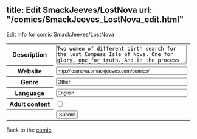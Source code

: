 title: Edit SmackJeeves/LostNova
url: "/comics/SmackJeeves_LostNova_edit.html"
---
Edit info for comic SmackJeeves/LostNova

<form name="comic" action="http://gaepostmail.appspot.com/comic/" method="post">
<table class="comicinfo">
<tr>
<th>Description</th><td><textarea name="description" cols="40" rows="3">Two women of different birth search for the lost Compass Isle of Nova. One for glory, one for truth. And in the process they will find themselves and each other. Updates Every Week.</textarea></td>
</tr>
<tr>
<th>Website</th><td><input type="text" name="url" value="http://lostnova.smackjeeves.com/comics/" size="40"/></td>
</tr>
<tr>
<th>Genre</th><td><input type="text" name="genre" value="Other" size="40"/></td>
</tr>
<tr>
<th>Language</th><td><input type="text" name="language" value="English" size="40"/></td>
</tr>
<tr>
<th>Adult content</th><td><input type="checkbox" name="adult" value="adult" /></td>
</tr>
<tr>
<th></th><td>
<input type="hidden" name="comic" value="SmackJeeves_LostNova" />
<input type="submit" name="submit" value="Submit" />
</td>
</tr>
</table>
</form>

Back to the [comic](SmackJeeves_LostNova.html).
